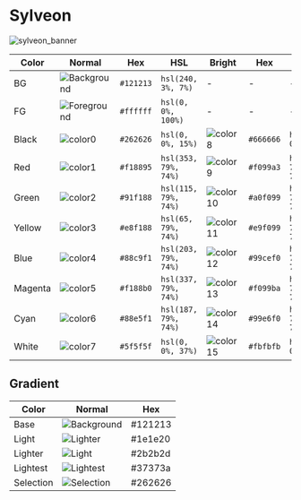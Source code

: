 
# Sylveon

![sylveon_banner](https://user-images.githubusercontent.com/4167938/78396325-b5b5c700-75de-11ea-8a45-338c94f78f32.png)

| Color | Normal | Hex | HSL | Bright | Hex | HSL |
| - | - | - | - | - | - | - |
| BG | ![Background](https://fakeimg.pl/20x20/121213/?text=%E2%80%8E) | `#121213` | `hsl(240, 3%, 7%)` | - | - | - |
| FG | ![Foreground](https://fakeimg.pl/20x20/ffffff/?text=%E2%80%8E) | `#ffffff` | `hsl(0, 0%, 100%)` | - | - | - |
| Black | ![color0](https://fakeimg.pl/20x20/262626/?text=%E2%80%8E) | `#262626` | `hsl(0, 0%, 15%)` | ![color8](https://fakeimg.pl/20x20/666666/?text=%E2%80%8E) | `#666666` | `hsl(0, 0%, 40%)` |
| Red | ![color1](https://fakeimg.pl/20x20/f18895/?text=%E2%80%8E) | `#f18895` | `hsl(353, 79%, 74%)` | ![color9](https://fakeimg.pl/20x20/f099a3/?text=%E2%80%8E) | `#f099a3` | `hsl(353, 74%, 77%)` |
| Green | ![color2](https://fakeimg.pl/20x20/91f188/?text=%E2%80%8E) | `#91f188` | `hsl(115, 79%, 74%)` | ![color10](https://fakeimg.pl/20x20/a0f099/?text=%E2%80%8E) | `#a0f099` | `hsl(115, 74%, 77%)` |
| Yellow | ![color3](https://fakeimg.pl/20x20/e8f188/?text=%E2%80%8E) | `#e8f188` | `hsl(65, 79%, 74%)` | ![color11](https://fakeimg.pl/20x20/e9f099/?text=%E2%80%8E) | `#e9f099` | `hsl(65, 74%, 77%)` |
| Blue | ![color4](https://fakeimg.pl/20x20/88c9f1/?text=%E2%80%8E) | `#88c9f1` | `hsl(203, 79%, 74%)` | ![color12](https://fakeimg.pl/20x20/99cef0/?text=%E2%80%8E) | `#99cef0` | `hsl(203, 74%, 77%)` |
| Magenta | ![color5](https://fakeimg.pl/20x20/f188b0/?text=%E2%80%8E) | `#f188b0` | `hsl(337, 79%, 74%)` | ![color13](https://fakeimg.pl/20x20/f099ba/?text=%E2%80%8E) | `#f099ba` | `hsl(337, 74%, 77%)` |
| Cyan | ![color6](https://fakeimg.pl/20x20/88e5f1/?text=%E2%80%8E) | `#88e5f1` | `hsl(187, 79%, 74%)` | ![color14](https://fakeimg.pl/20x20/99e6f0/?text=%E2%80%8E) | `#99e6f0` | `hsl(187, 74%, 77%)` |
| White | ![color7](https://fakeimg.pl/20x20/5f5f5f/?text=%E2%80%8E) | `#5f5f5f` | `hsl(0, 0%, 37%)` | ![color15](https://fakeimg.pl/20x20/fbfbfb/?text=%E2%80%8E) | `#fbfbfb` | `hsl(0, 0%, 98%)`

<!---
| Accent | ![accent](https://fakeimg.pl/20x20/bd88f1/?text=%E2%80%8E) | `#bd88f1` | `hsl(270, 79%, 74%)` | ![accent](https://fakeimg.pl/20x20/c499f0/?text=%E2%80%8E) | `#c499f0` | `hsl(270, 74%, 77%)` |
--->

## Gradient
| Color | Normal | Hex |
| --- | --- | --- |
| Base | ![Background](https://fakeimg.pl/20x20/121213/?text=%E2%80%8E) | #121213 |
| Light | ![Lighter](https://fakeimg.pl/20x20/1e1e20/?text=%E2%80%8E) | #1e1e20 |
| Lighter | ![Light](https://fakeimg.pl/20x20/2b2b2d/?text=%E2%80%8E) | #2b2b2d |
| Lightest | ![Lightest](https://fakeimg.pl/20x20/37373a/?text=%E2%80%8E) | #37373a |
| Selection | ![Selection](https://fakeimg.pl/20x20/262626/?text=%E2%80%8E) | #262626 |
